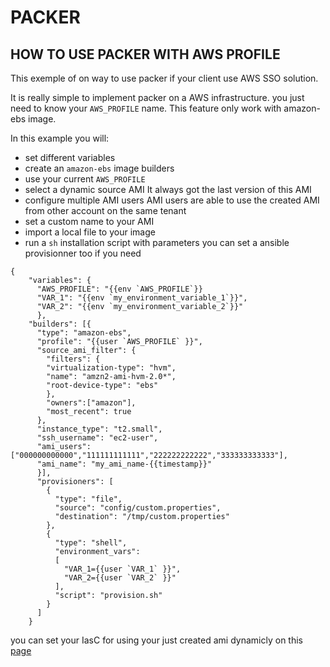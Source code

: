 # PACKER

## HOW TO USE PACKER WITH AWS PROFILE

This exemple of on way to use packer if your client use AWS SSO solution.

It is really simple to implement packer on a AWS infrastructure. you just need to know your `AWS_PROFILE` name. This feature only work with amazon-ebs image.

In this example you will:
  - set different variables
  - create an `amazon-ebs` image builders
  - use your current `AWS_PROFILE` 
  - select a dynamic source AMI
    It always got the last version of this AMI
  - configure multiple AMI users
    AMI users are able to use the created AMI from other account on the same tenant
  - set a custom name to your AMI
  - import a local file to your image
  - run a `sh` installation script with parameters
    you can set a ansible provisionner too if you need
```
{
    "variables": {
      "AWS_PROFILE": "{{env `AWS_PROFILE`}}
      "VAR_1": "{{env `my_environment_variable_1`}}",
      "VAR_2": "{{env `my_environment_variable_2`}}"
      },
    "builders": [{
      "type": "amazon-ebs",
      "profile": "{{user `AWS_PROFILE` }}",
      "source_ami_filter": {
        "filters": {
        "virtualization-type": "hvm",
        "name": "amzn2-ami-hvm-2.0*",
        "root-device-type": "ebs"
        },
        "owners":["amazon"],
        "most_recent": true
      },
      "instance_type": "t2.small",
      "ssh_username": "ec2-user",
      "ami_users": ["000000000000","111111111111","222222222222","333333333333"],
      "ami_name": "my_ami_name-{{timestamp}}"
      }],
      "provisioners": [   
        {
          "type": "file",
          "source": "config/custom.properties",
          "destination": "/tmp/custom.properties"
        },
        {
          "type": "shell",
          "environment_vars": 
          [
            "VAR_1={{user `VAR_1` }}",
            "VAR_2={{user `VAR_2` }}"
          ],
          "script": "provision.sh"
        }
      ]
    }
```

you can set your IasC for using your just created ami dynamicly on this [page](../terraform/01_use_terraform.md)
